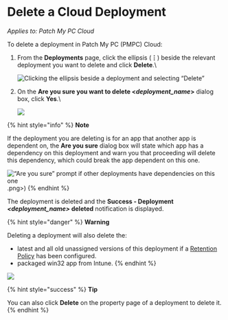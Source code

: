 # Delete a Cloud Deployment

_Applies to: Patch My PC Cloud_

To delete a deployment in Patch My PC (PMPC) Cloud:

1.  From the **Deployments** page, click the ellipsis (**⋮**) beside the relevant deployment you want to delete and click **Delete**.\


    ![Clicking the ellipsis beside a deployment and selecting “Delete”](../../../_images/image%20%281684%29.png%20"Clicking%20the%20ellipsis%20beside%20a%20deployment%20and%20selecting%20\"Delete\"")


2.  On the **Are you sure you want to delete <**_**deployment\_name**_**>** dialog box, click **Yes**.\


    ![](../../../_images/image%20%28869%29.png%20"")



{% hint style="info" %}
**Note**

If the deployment you are deleting is for an app that another app is dependent on, the **Are you sure** dialog box will state which app has a dependency on this deployment and warn you that proceeding will delete this dependency, which could break the app dependent on this one.

![“Are you sure” prompt if other deployments have dependencies on this one](../../../_images/image%20%282276).png>)
{% endhint %}

The deployment is deleted and the **Success - Deployment&#x20;**_**\<deployment\_name>**_**&#x20;deleted** notification is displayed.

{% hint style="danger" %}
**Warning**

Deleting a deployment will also delete the:

* latest and all old unassigned versions of this deployment if a [Retention Policy](../deploying-an-app-using-cloud/cloud-configurations-deployment-tab/retention-policy-deployments.md) has been configured.
* packaged win32 app from Intune.
{% endhint %}

![](../../../_images/image%20%281685%29.png%20"")

{% hint style="success" %}
**Tip**

You can also click **Delete** on the property page of a deployment to delete it.
{% endhint %}
